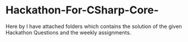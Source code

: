 # Hackathon-For-CSharp-Core-
Here by I have attached folders which contains the solution of the given Hackathon Questions and the weekly assignments.
